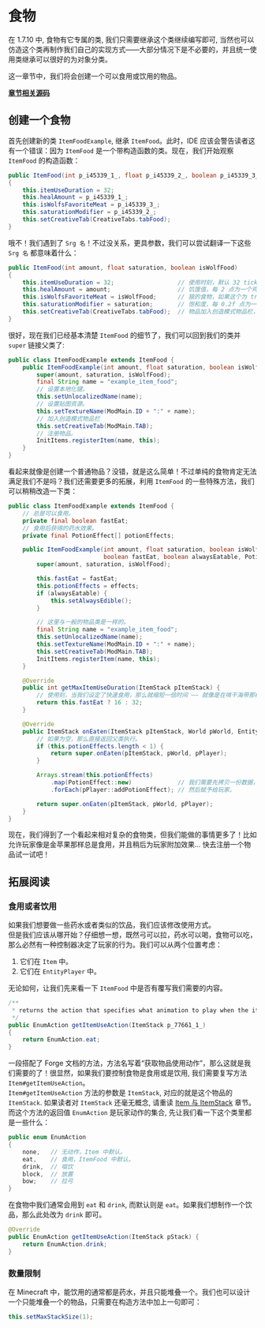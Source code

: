 # 食物

在 1.7.10 中, 食物有它专属的类, 我们只需要继承这个类继续编写即可, 当然也可以仿造这个类再制作我们自己的实现方式——大部分情况下是不必要的，并且统一使用类继承可以很好的为对象分类。

这一章节中，我们将会创建一个可以食用或饮用的物品。

[**章节相关源码**](https://github.com/AmarokIce/NewbModding1710/blob/ModDev/src/main/java/club/snowlyicewolf/modding1710/common/item/ItemFoodExample.java)

## 创建一个食物

首先创建新的类 `ItemFoodExample`, 继承 `ItemFood`。此时，IDE 应该会警告读者这有一个错误：因为 `ItemFood` 是一个带构造函数的类。现在，我们开始观察 `ItemFood` 的构造函数：

```java title="ItemFood.class"
public ItemFood(int p_i45339_1_, float p_i45339_2_, boolean p_i45339_3_)
{
    this.itemUseDuration = 32;
    this.healAmount = p_i45339_1_;
    this.isWolfsFavoriteMeat = p_i45339_3_;
    this.saturationModifier = p_i45339_2_;
    this.setCreativeTab(CreativeTabs.tabFood);
}
```
哦不！我们遇到了 `Srg 名`！不过没关系，更具参数，我们可以尝试翻译一下这些 `Srg 名` 都意味着什么：

```java
public ItemFood(int amount, float saturation, boolean isWolfFood)
{
    this.itemUseDuration = 32;                  // 使用时刻，默认 32 tick
    this.healAmount = amount;                   // 饥饿值，每 2 点为一个鸡腿，上限 20
    this.isWolfsFavoriteMeat = isWolfFood;      // 狼的食物，如果这个为 true，我们可以喂狼
    this.saturationModifier = saturation;       // 饱和度，每 0.2f 点为一个鸡腿，上限 2.0f
    this.setCreativeTab(CreativeTabs.tabFood);  // 物品加入创造模式物品栏，别担心，这个是可以覆盖的
}
```

很好，现在我们已经基本清楚 `ItemFood` 的细节了，我们可以回到我们的类并 `super` 链接父类了:

```java title="ItemFoodExample"
public class ItemFoodExample extends ItemFood {
    public ItemFoodExample(int amount, float saturation, boolean isWolfFood) {
        super(amount, saturation, isWolfFood);
        final String name = "example_item_food";
        // 设置本地化键。
        this.setUnlocalizedName(name);
        // 设置贴图资源。
        this.setTextureName(ModMain.ID + ":" + name);
        // 加入创造模式物品栏
        this.setCreativeTab(ModMain.TAB);
        // 注册物品。
        InitItems.registerItem(name, this);
    }
}
```

看起来就像是创建一个普通物品？没错，就是这么简单！不过单纯的食物肯定无法满足我们不是吗？我们还需要更多的拓展，利用 `ItemFood` 的一些特殊方法，我们可以稍稍改造一下类：

```java title="ItemFoodExample.java"
public class ItemFoodExample extends ItemFood {
    // 总是可以食用。
    private final boolean fastEat;
    // 食用后获得的药水效果。
    private final PotionEffect[] potionEffects;

    public ItemFoodExample(int amount, float saturation, boolean isWolfFood,
                           boolean fastEat, boolean alwaysEatable, PotionEffect ... effects) {
        super(amount, saturation, isWolfFood);

        this.fastEat = fastEat;
        this.potionEffects = effects;
        if (alwaysEatable) {
            this.setAlwaysEdible();
        }

        // 这里与一般的物品类是一样的。
        final String name = "example_item_food";
        this.setUnlocalizedName(name);
        this.setTextureName(ModMain.ID + ":" + name);
        this.setCreativeTab(ModMain.TAB);
        InitItems.registerItem(name, this);
    }

    @Override
    public int getMaxItemUseDuration(ItemStack pItemStack) {
        // 使用刻，当我们设定了快速食用，那么就缩短一倍时间 —— 就像是在啃干海带那样快。
        return this.fastEat ? 16 : 32;
    }

    @Override
    public ItemStack onEaten(ItemStack pItemStack, World pWorld, EntityPlayer pPlayer) {
        // 如果为空，那么直接返回父类执行。
        if (this.potionEffects.length < 1) {
            return super.onEaten(pItemStack, pWorld, pPlayer);
        }

        Arrays.stream(this.potionEffects)
            .map(PotionEffect::new)             // 我们需要先拷贝一份数据，因为 PotionEffect 与 ItemStack 一样，是一个数据对象。
            .forEach(pPlayer::addPotionEffect); // 然后赋予给玩家。

        return super.onEaten(pItemStack, pWorld, pPlayer);
    }
}
```

现在，我们得到了一个看起来相对复杂的食物类，但我们能做的事情更多了！比如允许玩家像是金苹果那样总是食用，并且稍后为玩家附加效果... 快去注册一个物品试一试吧！

## 拓展阅读

### 食用或者饮用

如果我们想要做一些药水或者类似的饮品，我们应该修改使用方式。  
但是我们应该从哪开始？仔细想一想，既然弓可以拉，药水可以喝，食物可以吃，那么必然有一种控制器决定了玩家的行为。我们可以从两个位置考虑：

1. 它们在 `Item` 中。
2. 它们在 `EntityPlayer` 中。

无论如何，让我们先来看一下 `ItemFood` 中是否有覆写我们需要的内容。

```java title="ItemFood.class"
/**
 * returns the action that specifies what animation to play when the items is being used
 */
public EnumAction getItemUseAction(ItemStack p_77661_1_)
{
    return EnumAction.eat;
}
```

一段搭配了 Forge 文档的方法，方法名写着“获取物品使用动作”，那么这就是我们需要的了！很显然，如果我们要控制食物是食用或是饮用, 我们需要复写方法 `Item#getItemUseAction`。  
`Item#getItemUseAction` 方法的参数是 `ItemStack`, 对应的就是这个物品的 `ItemStack`. 如果读者对 `ItemStack` 还毫无概念, 请重读 [Item 与 ItemStack](./ItemStack.md) 章节。  
而这个方法的返回值 `EnumAction` 是玩家动作的集合, 先让我们看一下这个类里都是一些什么：

```java title="EnumAction.class"
public enum EnumAction
{
    none,   // 无动作，Item 中默认。
    eat,    // 食用，ItemFood 中默认。
    drink,  // 啜饮
    block,  // 放置
    bow;    // 拉弓
}
```

在食物中我们通常会用到 `eat` 和 `drink`, 而默认则是 `eat`。如果我们想制作一个饮品，那么此处改为 `drink` 即可。

```java title="ItemFoodExample.java"
@Override
public EnumAction getItemUseAction(ItemStack pStack) {
    return EnumAction.drink;
}
```

### 数量限制

在 Minecraft 中，能饮用的通常都是药水，并且只能堆叠一个。我们也可以设计一个只能堆叠一个的物品，只需要在构造方法中加上一句即可：

```java
this.setMaxStackSize(1);
```
